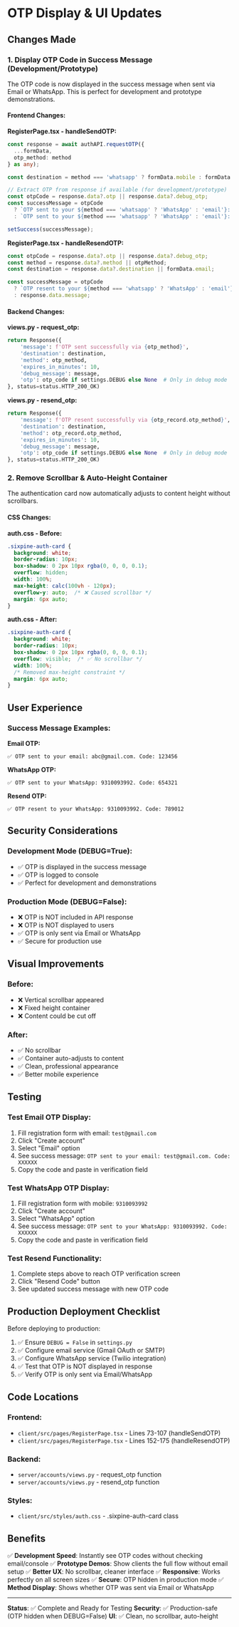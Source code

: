 # OTP Display & UI Updates

## Changes Made

### 1. **Display OTP Code in Success Message (Development/Prototype)**

The OTP code is now displayed in the success message when sent via Email or WhatsApp. This is perfect for development and prototype demonstrations.

#### Frontend Changes:

**RegisterPage.tsx - handleSendOTP:**
```typescript
const response = await authAPI.requestOTP({
  ...formData,
  otp_method: method
} as any);

const destination = method === 'whatsapp' ? formData.mobile : formData.email;

// Extract OTP from response if available (for development/prototype)
const otpCode = response.data?.otp || response.data?.debug_otp;
const successMessage = otpCode 
  ? `OTP sent to your ${method === 'whatsapp' ? 'WhatsApp' : 'email'}: ${destination}. Code: ${otpCode}`
  : `OTP sent to your ${method === 'whatsapp' ? 'WhatsApp' : 'email'}: ${destination}`;

setSuccess(successMessage);
```

**RegisterPage.tsx - handleResendOTP:**
```typescript
const otpCode = response.data?.otp || response.data?.debug_otp;
const method = response.data?.method || otpMethod;
const destination = response.data?.destination || formData.email;

const successMessage = otpCode 
  ? `OTP resent to your ${method === 'whatsapp' ? 'WhatsApp' : 'email'}: ${destination}. Code: ${otpCode}`
  : response.data.message;
```

#### Backend Changes:

**views.py - request_otp:**
```python
return Response({
    'message': f'OTP sent successfully via {otp_method}',
    'destination': destination,
    'method': otp_method,
    'expires_in_minutes': 10,
    'debug_message': message,
    'otp': otp_code if settings.DEBUG else None  # Only in debug mode
}, status=status.HTTP_200_OK)
```

**views.py - resend_otp:**
```python
return Response({
    'message': f'OTP resent successfully via {otp_record.otp_method}',
    'destination': destination,
    'method': otp_record.otp_method,
    'expires_in_minutes': 10,
    'debug_message': message,
    'otp': otp_code if settings.DEBUG else None  # Only in debug mode
}, status=status.HTTP_200_OK)
```

### 2. **Remove Scrollbar & Auto-Height Container**

The authentication card now automatically adjusts to content height without scrollbars.

#### CSS Changes:

**auth.css - Before:**
```css
.sixpine-auth-card {
  background: white;
  border-radius: 10px;
  box-shadow: 0 2px 10px rgba(0, 0, 0, 0.1);
  overflow: hidden;
  width: 100%;
  max-height: calc(100vh - 120px);
  overflow-y: auto;  /* ❌ Caused scrollbar */
  margin: 6px auto;
}
```

**auth.css - After:**
```css
.sixpine-auth-card {
  background: white;
  border-radius: 10px;
  box-shadow: 0 2px 10px rgba(0, 0, 0, 0.1);
  overflow: visible;  /* ✅ No scrollbar */
  width: 100%;
  /* Removed max-height constraint */
  margin: 6px auto;
}
```

## User Experience

### Success Message Examples:

**Email OTP:**
```
✅ OTP sent to your email: abc@gmail.com. Code: 123456
```

**WhatsApp OTP:**
```
✅ OTP sent to your WhatsApp: 9310093992. Code: 654321
```

**Resend OTP:**
```
✅ OTP resent to your WhatsApp: 9310093992. Code: 789012
```

## Security Considerations

### Development Mode (DEBUG=True):
- ✅ OTP is displayed in the success message
- ✅ OTP is logged to console
- ✅ Perfect for development and demonstrations

### Production Mode (DEBUG=False):
- ❌ OTP is NOT included in API response
- ❌ OTP is NOT displayed to users
- ✅ OTP is only sent via Email or WhatsApp
- ✅ Secure for production use

## Visual Improvements

### Before:
- ❌ Vertical scrollbar appeared
- ❌ Fixed height container
- ❌ Content could be cut off

### After:
- ✅ No scrollbar
- ✅ Container auto-adjusts to content
- ✅ Clean, professional appearance
- ✅ Better mobile experience

## Testing

### Test Email OTP Display:
1. Fill registration form with email: `test@gmail.com`
2. Click "Create account"
3. Select "Email" option
4. See success message: `OTP sent to your email: test@gmail.com. Code: XXXXXX`
5. Copy the code and paste in verification field

### Test WhatsApp OTP Display:
1. Fill registration form with mobile: `9310093992`
2. Click "Create account"
3. Select "WhatsApp" option
4. See success message: `OTP sent to your WhatsApp: 9310093992. Code: XXXXXX`
5. Copy the code and paste in verification field

### Test Resend Functionality:
1. Complete steps above to reach OTP verification screen
2. Click "Resend Code" button
3. See updated success message with new OTP code

## Production Deployment Checklist

Before deploying to production:

1. ✅ Ensure `DEBUG = False` in `settings.py`
2. ✅ Configure email service (Gmail OAuth or SMTP)
3. ✅ Configure WhatsApp service (Twilio integration)
4. ✅ Test that OTP is NOT displayed in response
5. ✅ Verify OTP is only sent via Email/WhatsApp

## Code Locations

### Frontend:
- `client/src/pages/RegisterPage.tsx` - Lines 73-107 (handleSendOTP)
- `client/src/pages/RegisterPage.tsx` - Lines 152-175 (handleResendOTP)

### Backend:
- `server/accounts/views.py` - request_otp function
- `server/accounts/views.py` - resend_otp function

### Styles:
- `client/src/styles/auth.css` - .sixpine-auth-card class

## Benefits

✅ **Development Speed**: Instantly see OTP codes without checking email/console
✅ **Prototype Demos**: Show clients the full flow without email setup
✅ **Better UX**: No scrollbar, cleaner interface
✅ **Responsive**: Works perfectly on all screen sizes
✅ **Secure**: OTP hidden in production mode
✅ **Method Display**: Shows whether OTP was sent via Email or WhatsApp

---

**Status**: ✅ Complete and Ready for Testing
**Security**: ✅ Production-safe (OTP hidden when DEBUG=False)
**UI**: ✅ Clean, no scrollbar, auto-height
